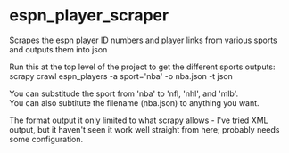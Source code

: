 espn_player_scraper
===================

Scrapes the espn player ID numbers and player links from various sports and outputs them into json

Run this at the top level of the project to get the different sports outputs:
scrapy crawl espn_players -a sport='nba' -o nba.json -t json

You can substitude the sport from 'nba' to 'nfl, 'nhl', and 'mlb'.  
You can also subtitute the filename (nba.json) to anything you want.  

The format output it only limited to what scrapy allows - I've tried XML output, but it haven't seen it work well straight from here; probably needs some configuration.
